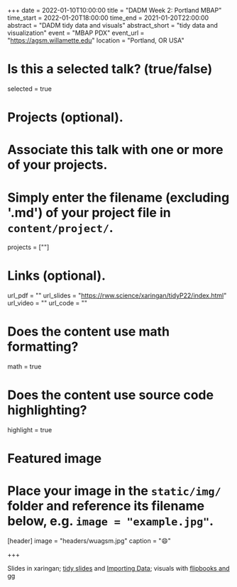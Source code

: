 +++ 
date = 2022-01-10T10:00:00 
title = "DADM Week 2: Portland MBAP" 
time_start = 2022-01-20T18:00:00
time_end = 2021-01-20T22:00:00 
abstract = "DADM tidy data and visuals"
abstract_short = "tidy data and visualization" 
event = "MBAP PDX" 
event_url = "<https://agsm.willamette.edu>" 
location = "Portland, OR USA"

# Is this a selected talk? (true/false)

selected = true

# Projects (optional).

# Associate this talk with one or more of your projects.

# Simply enter the filename (excluding '.md') of your project file in `content/project/`.

projects = [""]

# Links (optional).

url_pdf = "" 
url_slides = "<https://rww.science/xaringan/tidyP22/index.html>"
url_video = "" 
url_code = ""

# Does the content use math formatting?

math = true

# Does the content use source code highlighting?

highlight = true

# Featured image

# Place your image in the `static/img/` folder and reference its filename below, e.g. `image = "example.jpg"`.

[header] 
image = "headers/wuagsm.jpg" 
caption = ":smile:"

+++

Slides in xaringan; [tidy slides](https://rww.science/xaringan/tidyP22/index.html) and [Importing Data](https://rww.science/xaringan/ImportingData/imports.html); visuals with [flipbooks and gg](https://rww.science/xaringan/flipbookgg/index.html)

